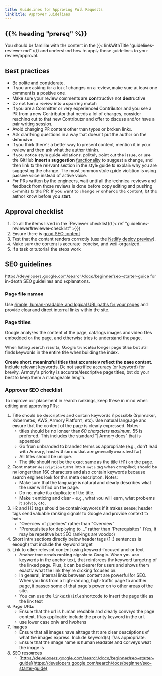 ```yaml
---
title: Guidelines for Approving Pull Requests
linkTitle: Approver Guidelines
---
```


## {{% heading "prereq" %}}

You should be familiar with the content in the {{< linkWithTitle "guidelines-reviewer.md" >}} and understand how to apply those guidelines to your review/approval.

## Best practices

- Be polite and considerate.
- If you are asking for a lot of changes on a review, make sure at least one comment is a positive one.
- Make sure your review comments are **con**structive not **de**structive.
- Do not turn a review into a sparring match.
- If you are a Committer or very experienced Contributor and you see a PR from a new Contributor that needs a lot of changes, consider reaching out to that new Contributor and offer to discuss and/or have a pair writing session.
- Avoid changing PR content other than typos or broken links.
- Ask clarifying questions in a way that doesn't put the author on the defensive
- If you think there's a better way to present content, mention it in your review and then ask what the author thinks.
- If you notice style guide violations, politely point out the issue, or use the GitHub **Insert a suggestion** [functionality](https://docs.github.com/en/pull-requests/collaborating-with-pull-requests/reviewing-changes-in-pull-requests/commenting-on-a-pull-request#adding-line-comments-to-a-pull-request) to suggest a change, and then link to the relevant section in the style guide to explain why you are suggesting the change. The most common style guide violation is using passive voice instead of active voice.
- For PRs written by the engineers, wait until all the technical reviews and feedback from those reviews is done before copy editing and pushing commits to the PR. If you want to change or enhance the content, let the author know before you start.


## Approval checklist

1. Do all the items listed in the [Reviewer checklist]({{< ref "guidelines-reviewer#reviewer-checklist" >}}).
1. Ensure there is [good SEO content](#approver-seo-checklist)
1. Test that the content renders correctly (use the [Netlify deploy preview](https://docs.netlify.com/site-deploys/deploy-previews/)).
1. Make sure the content is accurate, concise, and well-organized.
1. If a task or tutorial, the steps work.

## SEO guidelines

https://developers.google.com/search/docs/beginner/seo-starter-guide for in-depth SEO guidelines and explanations.

### Page file names

Use [simple, human-readable, and logical URL paths for your pages](https://developers.google.com/search/docs/advanced/guidelines/url-structure) and provide clear and direct internal links within the site.

### Page titles

Google analyzes the content of the page, catalogs images and video files embedded on the page, and otherwise tries to understand the page.

When listing search results, Google truncates longer page titles but still finds keywords in the entire title when building the index.

**Create short, meaningful titles that accurately reflect the page content.** Include relevant keywords. Do not sacrifice accuracy (or keyword) for brevity. Armory's priority is accurate/descriptive page titles, but do your best to keep them a manageable length.

### Approver SEO checklist

To improve our placement in search rankings, keep these in mind when editing and approving PRs:

1. Title should be descriptive and contain keywords if possible (Spinnaker, Kubernetes, AWS, Armory Platform, etc). Use natural language and ensure that the content of the page is clearly expressed.  Notes:
    - titles should be no longer than _60 characters_  _maximum_. 55 is preferred. This includes the standard &quot;| Armory docs&quot; that is appended
    - Go from unbranded to branded terms as appropriate (e.g., don&#39;t lead with Armory, lead with terms that are generally searched for)
    - All titles should be unique.
    - The title should not be the exact same as the title (H1) on the page.
1. Front matter `description`  turns into a `meta` tag when compiled; should be no longer than 160 characters and also contain keywords because search engines look for this meta description. Notes:
    - Make sure that the language is natural and clearly describes what the user will find on the page.
    - Do not make it a duplicate of the title.
    - Make it enticing and clear - e.g., what you will learn, what problems it solves,  etc.
1. H2 and H3 tags should be contain keywords if it makes sense; header tags send valuable ranking signals to Google and provide context to bots
    - &quot;Overview of pipelines&quot; rather than &quot;Overview&quot;
    - &quot;Prerequisites for deploying to …&quot; rather than &quot;Prerequisites&quot;  (Yes, it may be repetitive but SEO rankings are voodoo)
1. Short intro sections directly below header tags (1-2 sentences is enough) that include the keyword target
1. Link to other relevant content using keyword-focused anchor text
    - Anchor text sends ranking signals to Google. When you use keywords in the anchor text, that reinforces the keyword targeting of the linked page. Plus, it can be clearer for users and shows them exactly what the link they're clicking focuses on.
    - In general, internal links between content are powerful for SEO. When you link from a high-ranking, high-traffic page to another page, it passes some of that page's power on to other areas of the site.
    - You can use the `linkWithTitle` shortcode to insert the page title as the link text
1. Page URLs
    - Ensure that the url is human readable and clearly conveys the page content. If/as applicable include the priority keyword in the url.
    - use lower case only and hyphens
1. Images
    - Ensure that all images have alt tags that are clear descriptions of what the images express. Include keyword(s) if/as appropriate.
    - Ensure that the image name is human readable and conveys what the image is
1. SEO resources
    - [https://developers.google.com/search/docs/beginner/seo-starter-guide](https://developers.google.com/search/docs/beginner/seo-starter-guide)




